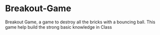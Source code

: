 # Breakout-Game
Breakout Game, a game to destroy all the bricks with a bouncing ball.  This game help build the strong basic knowledge in Class
